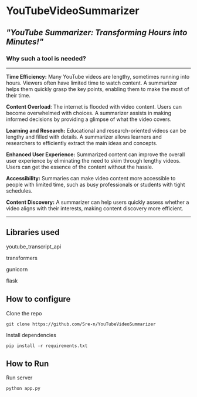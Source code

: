 # YouTubeVideoSummarizer

*"YouTube Summarizer: Transforming Hours into Minutes!"*
---
### Why such a tool is needed?
---

**Time Efficiency:** Many YouTube videos are lengthy, sometimes running into hours. Viewers often have limited time to watch content. A summarizer helps them quickly grasp the key points, enabling them to make the most of their time.

**Content Overload**: The internet is flooded with video content. Users can become overwhelmed with choices. A summarizer assists in making informed decisions by providing a glimpse of what the video covers.

**Learning and Research:** Educational and research-oriented videos can be lengthy and filled with details. A summarizer allows learners and researchers to efficiently extract the main ideas and concepts.

**Enhanced User Experience:** Summarized content can improve the overall user experience by eliminating the need to skim through lengthy videos. Users can get the essence of the content without the hassle.

**Accessibility:** Summaries can make video content more accessible to people with limited time, such as busy professionals or students with tight schedules.

**Content Discovery:** A summarizer can help users quickly assess whether a video aligns with their interests, making content discovery more efficient.

---

## Libraries used

youtube_transcript_api

transformers

gunicorn

flask


## How to configure

Clone the repo

```
git clone https://github.com/Sre-n/YouTubeVideoSummarizer
```

Install dependencies

```
pip install -r requirements.txt
```


## How to Run

Run server 

```
python app.py
```
